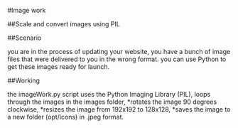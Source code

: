 #Image work

##Scale and convert images using PIL

##Scenario

you are in the process of updating your website, you have a bunch of image files that were delivered to you in the 
wrong format. you can use Python to get these images ready for launch.

##Working

the imageWork.py script uses the Python Imaging Library (PIL),
loops through the images in the images folder,
*rotates the image 90 degrees clockwise,
*resizes the image from 192x192 to 128x128,
*saves the image to a new folder (opt/icons) in .jpeg format.
